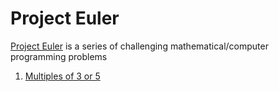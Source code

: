 # Project Euler

[Project Euler](https://projecteuler.net/) is a series of challenging mathematical/computer programming problems

1. [Multiples of 3 or 5](challenge001.php)